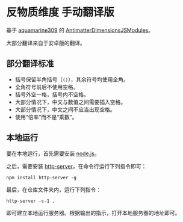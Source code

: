 # 反物质维度 手动翻译版

基于 [aquamarine309](https://github.com/aquamarine309) 的 [AntimatterDimensionsJSModules](https://github.com/aquamarine309/AntimatterDimensionsJSModules)。

大部分翻译来自于安卓版的翻译。

## 部分翻译标准

- 括号保留半角括号（`()`），其余符号均使用全角。
- 全角符号前后不使用空格。
- 括号外空一格，括号内不空格。
- 大部分情况下，中文与数值之间需要插入空格。
- 大部分情况下，中文之间不应当出现空格。
- 使用“倍率”而不是“乘数”。

## 本地运行

要在本地运行，首先需要安装 [node.js](https://nodejs.org/zh-cn)。

之后，需要安装 [http-server](https://www.npmjs.com/package/http-server)，在命令行运行下列指令即可：

```
npm install http-server -g
```

最后，在仓库文件夹内，运行下列指令：

```
http-server -c-1 .
```

即可建立本地运行服务器。根据输出的指示，打开本地服务器的地址即可。